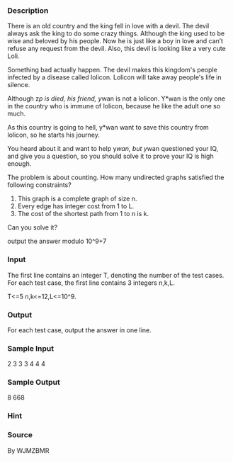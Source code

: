 
### Description
There is an old country and the king fell in love with a devil. The devil always ask the king to do some crazy things. Although the king used to be wise and beloved by his people. Now he is just like a boy in love and can’t refuse any request from the devil. Also, this devil is looking like a very cute Loli.

Something bad actually happen. The devil makes this kingdom's people infected by a disease called lolicon. Lolicon will take away people's life in silence. 

Although z*p is died, his friend, y*wan is not a lolicon. Y*wan is the only one in the country who is immune of lolicon, because he like the adult one so much. 

As this country is going to hell, y*wan want to save this country from lolicon, so he starts his journey.

You heard about it and want to help y*wan, but y*wan questioned your IQ, and give you a question, so you should solve it to prove your IQ is high enough.

The problem is about counting. How many undirected graphs satisfied the following constraints?

1. This graph is a complete graph of size n. 
2. Every edge has integer cost from 1 to L.
3. The cost of the shortest path from 1 to n is k.

Can you solve it?

output the answer modulo 10^9+7

### Input
The first line contains an integer T, denoting the number of the test cases.
For each test case, the first line contains 3 integers n,k,L.

T<=5 n,k<=12,L<=10^9.

### Output

For each test case, output the answer in one line.


### Sample Input
2
3 3 3
4 4 4
### Sample Output
8
668

### Hint

### Source
By WJMZBMR